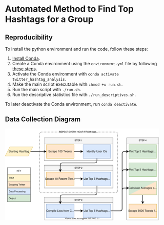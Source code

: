 # Automated Method to Find Top Hashtags for a Group

## Reproducibility

To install the python environment and run the code, follow these steps:

1. [Install Conda](https://conda.io/projects/conda/en/latest/user-guide/install/index.html).
2. Create a Conda environment using the `environment.yml` file by following [these steps](https://conda.io/projects/conda/en/latest/user-guide/tasks/manage-environments.html#creating-an-environment-from-an-environment-yml-file).
3. Activate the Conda environment with `conda activate twitter_hashtag_analysis`.
4. Make the main script executable with `chmod +x run.sh`.
5. Run the main script with `./run.sh`.
6. Run the descriptive statistics file with `./run_descriptives.sh`.

To later deactivate the Conda environment, run `conda deactivate`.

## Data Collection Diagram
![Process Diagram](auotmation_diagram.drawio.svg)